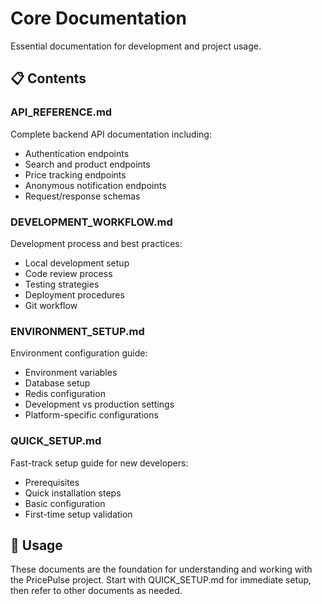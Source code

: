 # Core Documentation

Essential documentation for development and project usage.

## 📋 Contents

### **API_REFERENCE.md**
Complete backend API documentation including:
- Authentication endpoints
- Search and product endpoints
- Price tracking endpoints
- Anonymous notification endpoints
- Request/response schemas

### **DEVELOPMENT_WORKFLOW.md**
Development process and best practices:
- Local development setup
- Code review process
- Testing strategies
- Deployment procedures
- Git workflow

### **ENVIRONMENT_SETUP.md**
Environment configuration guide:
- Environment variables
- Database setup
- Redis configuration
- Development vs production settings
- Platform-specific configurations

### **QUICK_SETUP.md**
Fast-track setup guide for new developers:
- Prerequisites
- Quick installation steps
- Basic configuration
- First-time setup validation

## 🎯 Usage

These documents are the foundation for understanding and working with the PricePulse project. Start with QUICK_SETUP.md for immediate setup, then refer to other documents as needed.
